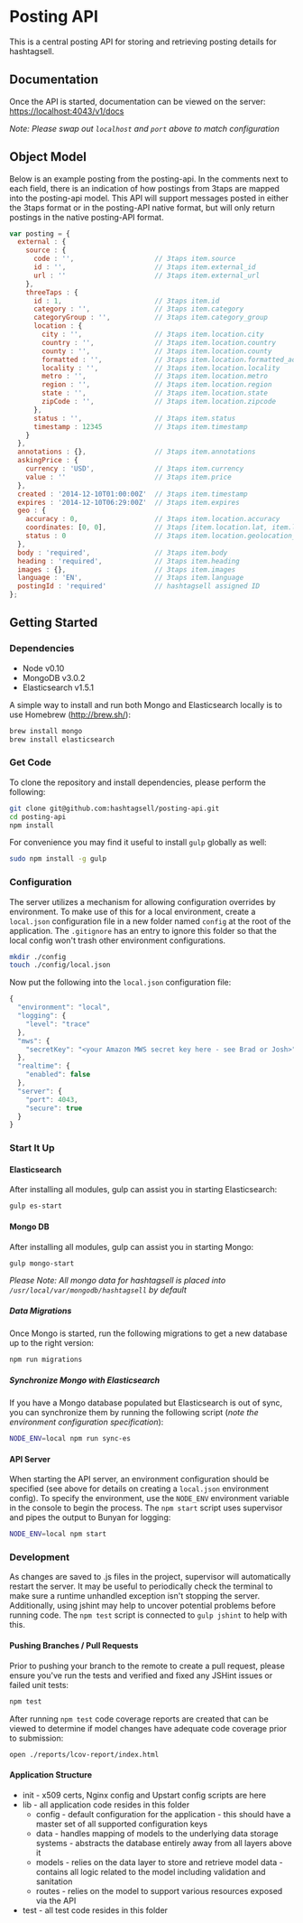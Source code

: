 # Posting API

This is a central posting API for storing and retrieving posting details for hashtagsell.

## Documentation

Once the API is started, documentation can be viewed on the server: <https://localhost:4043/v1/docs>

_Note: Please swap out `localhost` and `port` above to match configuration_

## Object Model

Below is an example posting from the posting-api. In the comments next to each field, there is an indication of how postings from 3taps are mapped into the posting-api model. This API will support messages posted in either the 3taps format or in the posting-API native format, but will only return postings in the native posting-API format.

```javascript
var posting = {
  external : {
    source : {
      code : '',                    // 3taps item.source
      id : '',                      // 3taps item.external_id
      url : ''                      // 3taps item.external_url
    },
    threeTaps : {
      id : 1,                       // 3taps item.id
      category : '',                // 3taps item.category
      categoryGroup : '',           // 3taps item.category_group
      location : {
        city : '',                  // 3taps item.location.city
        country : '',               // 3taps item.location.country
        county : '',                // 3taps item.location.county
        formatted : '',             // 3taps item.location.formatted_address
        locality : '',              // 3taps item.location.locality
        metro : '',                 // 3taps item.location.metro
        region : '',                // 3taps item.location.region
        state : '',                 // 3taps item.location.state
        zipCode : '',               // 3taps item.location.zipcode
      },
      status : '',                  // 3taps item.status
      timestamp : 12345             // 3taps item.timestamp
    }
  },
  annotations : {},                 // 3taps item.annotations
  askingPrice : {
    currency : 'USD',               // 3taps item.currency
    value : ''                      // 3taps item.price
  },
  created : '2014-12-10T01:00:00Z'  // 3taps item.timestamp
  expires : '2014-12-10T06:29:00Z'  // 3taps item.expires
  geo : {
    accuracy : 0,                   // 3taps item.location.accuracy
    coordinates: [0, 0],            // 3taps [item.location.lat, item.location.long]
    status : 0                      // 3taps item.location.geolocation_status
  },
  body : 'required',                // 3taps item.body
  heading : 'required',             // 3taps item.heading
  images : {},                      // 3taps item.images
  language : 'EN',                  // 3taps item.language
  postingId : 'required'            // hashtagsell assigned ID
};
```

## Getting Started

### Dependencies

* Node v0.10
* MongoDB v3.0.2
* Elasticsearch v1.5.1

A simple way to install and run both Mongo and Elasticsearch locally is to use Homebrew (<http://brew.sh/>):

```bash
brew install mongo
brew install elasticsearch
```

### Get Code

To clone the repository and install dependencies, please perform the following:

```bash
git clone git@github.com:hashtagsell/posting-api.git
cd posting-api
npm install
```

For convenience you may find it useful to install `gulp` globally as well:

```bash
sudo npm install -g gulp
```

### Configuration

The server utilizes a mechanism for allowing configuration overrides by environment. To make use of this for a local environment, create a `local.json` configuration file in a new folder named `config` at the root of the application. The `.gitignore` has an entry to ignore this folder so that the local config won't trash other environment configurations.

```bash
mkdir ./config
touch ./config/local.json
```

Now put the following into the `local.json` configuration file:

```javascript
{
  "environment": "local",
  "logging": {
    "level": "trace"
  },
  "mws": {
    "secretKey": "<your Amazon MWS secret key here - see Brad or Josh>"
  },
  "realtime": {
    "enabled": false
  },
  "server": {
    "port": 4043,
    "secure": true
  }
}
```

### Start It Up

#### Elasticsearch

After installing all modules, gulp can assist you in starting Elasticsearch:

```bash
gulp es-start
```

#### Mongo DB

After installing all modules, gulp can assist you in starting Mongo:

```bash
gulp mongo-start
```

_Please Note: All mongo data for hashtagsell is placed into `/usr/local/var/mongodb/hashtagsell` by default_

##### Data Migrations

Once Mongo is started, run the following migrations to get a new database up to the right version:

```bash
npm run migrations
```

##### Synchronize Mongo with Elasticsearch

If you have a Mongo database populated but Elasticsearch is out of sync, you can synchronize them by running the following script (_note the environment configuration specification_):

```bash
NODE_ENV=local npm run sync-es
```

#### API Server

When starting the API server, an environment configuration should be specified (see above for details on creating a `local.json` environment config). To specify the environment, use the `NODE_ENV` environment variable in the console to begin the process. The `npm start` script uses supervisor and pipes the output to Bunyan for logging:

```bash
NODE_ENV=local npm start
```

### Development

As changes are saved to .js files in the project, supervisor will automatically restart the server. It may be useful to periodically check the terminal to make sure a runtime unhandled exception isn't stopping the server. Additionally, using jshint may help to uncover potential problems before running code. The `npm test` script is connected to `gulp jshint` to help with this.

#### Pushing Branches / Pull Requests

Prior to pushing your branch to the remote to create a pull request, please ensure you've run the tests and verified and fixed any JSHint issues or failed unit tests:

```bash
npm test
```

After running `npm test` code coverage reports are created that can be viewed to determine if model changes have adequate code coverage prior to submission:

```bash
open ./reports/lcov-report/index.html
```

#### Application Structure

* init - x509 certs, Nginx config and Upstart config scripts are here
* lib - all application code resides in this folder
  * config - default configuration for the application - this should have a master set of all supported configuration keys
  * data - handles mapping of models to the underlying data storage systems - abstracts the database entirely away from all layers above it
  * models - relies on the data layer to store and retrieve model data - contains all logic related to the model including validation and sanitation
  * routes - relies on the model to support various resources exposed via the API
* test - all test code resides in this folder
